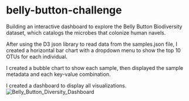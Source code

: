 # belly-button-challenge
Building an interactive dashboard to explore the Belly Button Biodiversity dataset, which catalogs the microbes that colonize human navels.

After using the D3 json library to read data from the samples.json file, I created a horizontal bar chart with a dropdown menu to show the top 10 OTUs for each individual.

I created a bubble chart to show each sample, then displayed the sample metadata and each key-value combination. 

I created a dashboard to display all visualizations.![Belly_Button_Diversity_Dashboard](https://github.com/JCNdongo/belly-button-challenge/assets/120480912/df436110-c730-417f-b01d-b8ed1691d913)



